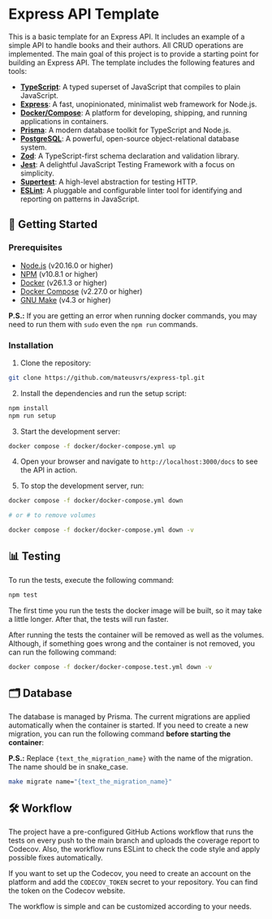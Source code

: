 # Express API Template

This is a basic template for an Express API. It includes an example of a simple API to handle books and their authors. All CRUD operations are implemented. The main goal of this project is to provide a starting point for building an Express API. The template includes the following features and tools:

- **[TypeScript](https://www.typescriptlang.org/)**: A typed superset of JavaScript that compiles to plain JavaScript.
- **[Express](https://expressjs.com/)**: A fast, unopinionated, minimalist web framework for Node.js.
- **[Docker/Compose](https://www.docker.com/)**: A platform for developing, shipping, and running applications in containers.
- **[Prisma](https://www.prisma.io/)**: A modern database toolkit for TypeScript and Node.js.
- **[PostgreSQL](https://www.postgresql.org/)**: A powerful, open-source object-relational database system.
- **[Zod](https://zod.dev/)**: A TypeScript-first schema declaration and validation library.
- **[Jest](https://jestjs.io/)**: A delightful JavaScript Testing Framework with a focus on simplicity.
- **[Supertest](https://github.com/ladjs/supertest#readme)**: A high-level abstraction for testing HTTP.
- **[ESLint](https://eslint.org/)**: A pluggable and configurable linter tool for identifying and reporting on patterns in JavaScript.

## :book: Getting Started

### Prerequisites

- [Node.js](https://nodejs.org/en/download/) (v20.16.0 or higher)
- [NPM](https://www.npmjs.com/get-npm) (v10.8.1 or higher)
- [Docker](https://www.docker.com/products/docker-desktop) (v26.1.3 or higher)
- [Docker Compose](https://docs.docker.com/compose/install/) (v2.27.0 or higher)
- [GNU Make](https://www.gnu.org/software/make/) (v4.3 or higher)

**P.S.:** If you are getting an error when running docker commands, you may need to run them with `sudo` even the `npm run` commands.

### Installation

1. Clone the repository:

```bash
git clone https://github.com/mateusvrs/express-tpl.git
```

2. Install the dependencies and run the setup script:

```bash
npm install
npm run setup
```

3. Start the development server:

```bash
docker compose -f docker/docker-compose.yml up
```

4. Open your browser and navigate to `http://localhost:3000/docs` to see the API in action.

5. To stop the development server, run:

```bash
docker compose -f docker/docker-compose.yml down

# or # to remove volumes

docker compose -f docker/docker-compose.yml down -v
```

## :bar_chart: Testing

To run the tests, execute the following command:

```bash
npm test
```

The first time you run the tests the docker image will be built, so it may take a little longer. After that, the tests will run faster.

After running the tests the container will be removed as well as the volumes. Although, if something goes wrong and the container is not removed, you can run the following command:

```bash
docker compose -f docker/docker-compose.test.yml down -v
```

## :card_index_dividers: Database

The database is managed by Prisma. The current migrations are applied automatically when the container is started. If you need to create a new migration, you can run the following command **before starting the container**:

**P.S.:** Replace `{text_the_migration_name}` with the name of the migration. The name should be in snake_case.

```bash
make migrate name="{text_the_migration_name}"
```

## :hammer_and_wrench: Workflow

The project have a pre-configured GitHub Actions workflow that runs the tests on every push to the main branch and uploads the coverage report to Codecov. Also, the workflow runs ESLint to check the code style and apply possible fixes automatically.

If you want to set up the Codecov, you need to create an account on the platform and add the `CODECOV_TOKEN` secret to your repository. You can find the token on the Codecov website.

The workflow is simple and can be customized according to your needs.
